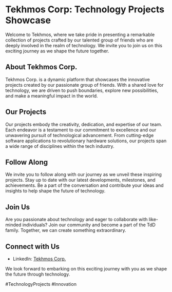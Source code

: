 # Tekhmos Corp: Technology Projects Showcase

Welcome to Tekhmos, where we take pride in presenting a remarkable collection of projects crafted by our talented group of friends who are deeply involved in the realm of technology. We invite you to join us on this exciting journey as we shape the future together.

## About Tekhmos Corp.

Tekhmos Corp. is a dynamic platform that showcases the innovative projects created by our passionate group of friends. With a shared love for technology, we are driven to push boundaries, explore new possibilities, and make a meaningful impact in the world.

## Our Projects

Our projects embody the creativity, dedication, and expertise of our team. Each endeavor is a testament to our commitment to excellence and our unwavering pursuit of technological advancement. From cutting-edge software applications to revolutionary hardware solutions, our projects span a wide range of disciplines within the tech industry.

## Follow Along

We invite you to follow along with our journey as we unveil these inspiring projects. Stay up to date with our latest developments, milestones, and achievements. Be a part of the conversation and contribute your ideas and insights to help shape the future of technology.

## Join Us

Are you passionate about technology and eager to collaborate with like-minded individuals? Join our community and become a part of the TdD family. Together, we can create something extraordinary.

## Connect with Us

- LinkedIn: [Tekhmos Corp.](https://www.linkedin.com/company/Tekhmos-Corp/)

We look forward to embarking on this exciting journey with you as we shape the future through technology.

\#TechnologyProjects #Innovation
